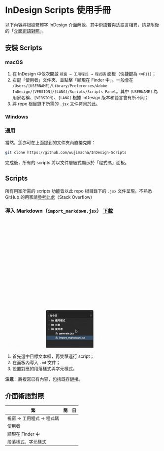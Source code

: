 # InDesign Scripts 使用手冊

以下內容將根據繁體字 InDesign 介面解說，其中術語若與恁語言相異，請見附後的「[介面術語對照](#介面術語對照)」。

## 安裝 Scripts

### macOS

1. 在 InDesign 中依次開啟 `視窗 → 工用程式 → 程式碼` 面板（快捷鍵為 `⌥⌘F11`）；
2. 右鍵「使用者」文件夾、並點擊「顯現在 Finder 中」。一般會在 `/Users/[USERNAME]/Library/Preferences/Adobe InDesign/[VERSION]/[LANG]/Scripts/Scripts Panel`。其中 `[USERNAME]` 為用家名稱、`[VERSION]`、`[LANG]` 根據 InDesign 版本和語言會有所不同；
3. 將 repo 根目錄下所需的 `.jsx` 文件拷貝於此。

### Windows

### 通用 

當然，恁亦可在上面提到的文件夾內直接克隆：

```bash
git clone https://github.com/wujimacha/InDesign-Scripts
```

完成後，所有的 scripts 將以文件層級式顯示於「程式碼」面板。

## Scripts

所有用家所需的 scripts 功能皆以此 repo 根目錄下的 `.jsx` 文件呈現。不熟悉 GitHub 的用家請[參考此處](https://stackoverflow.com/questions/4604663/download-single-files-from-github)（Stack Overflow）

### 導入 Markdown（`import_markdown.jsx`） [下載](https://raw.githubusercontent.com/wujimacha/InDesign-Scripts/main/import_markdown.jsx)

<img src="https://raw.githubusercontent.com/wujimacha/InDesign-Scripts/main/screenshots/import_markdown.gif" alt="Import Markdown 演示" width="420" />

1. 首先選中目標文本框，再雙擊運行 script；
2. 在面板內導入 `.md` 文件；
3. 設置對應的段落樣式與字元樣式。

**注意**：將複寫已有內容，包括既存鏈接。

## 介面術語對照

| 繁                        | 簡 | 日 |
|--------------------------|----|----|
| 視窗 → 工用程式 → 程式碼   |    |    |
| 使用者                   |    |    |
| 顯現在 Finder 中         |    |    |
| 段落樣式、字元樣式        |    |    |